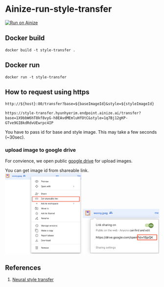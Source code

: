 # Ainize-run-style-transfer

[![Run on Ainize](https://ainize.ai/static/images/run_on_ainize_button.svg)](https://ainize.ai/hyunhyerim/style-transfer)

## Docker build
```
docker build -t style-transfer .
```

## Docker run
```
docker run -t style-transfer
```


## How to request using https
```
http://${host}:80/transfer?base=${baseImageId}&style=${styleImageId}
```
```
https://style-transfer.hyunhyerim.endpoint.ainize.ai/transfer?base=1X9bbW6hT8kf8vyG-h8EAvdMEmluHfOtC&style=1q7Bj12gKP-GTve9GIBkdRdvUEwrpc4IP
```

You have to pass id for base and style image. This may take a few seconds (~30sec).

### upload image to google drive 

For convience, we open public [google drive](https://drive.google.com/drive/folders/1Ou30F1YEa0Wnh6V1gPjSwmxNmobqe_X2) for upload images. 

You can get image id from shareable link.  
<img src="/images/guide.png" width="250" />
<img src="/images/guide2.png" width="250" />

## References
1. [Neural style transfer](https://www.tensorflow.org/tutorials/generative/style_transfer)
